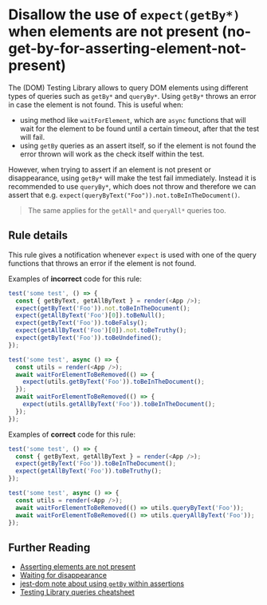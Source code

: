 # Disallow the use of `expect(getBy*)` when elements are not present (no-get-by-for-asserting-element-not-present)

The (DOM) Testing Library allows to query DOM elements using different types of queries such as `getBy*` and `queryBy*`. Using `getBy*` throws an error in case the element is not found. This is useful when:

- using method like `waitForElement`, which are `async` functions that will wait for the element to be found until a certain timeout, after that the test will fail.
- using `getBy` queries as an assert itself, so if the element is not found the error thrown will work as the check itself within the test.

However, when trying to assert if an element is not present or disappearance, using `getBy*` will make the test fail immediately. Instead it is recommended to use `queryBy*`, which does not throw and therefore we can assert that e.g. `expect(queryByText("Foo")).not.toBeInTheDocument()`.

> The same applies for the `getAll*` and `queryAll*` queries too.

## Rule details

This rule gives a notification whenever `expect` is used with one of the query functions that throws an error if the element is not found.

Examples of **incorrect** code for this rule:

```js
test('some test', () => {
  const { getByText, getAllByText } = render(<App />);
  expect(getByText('Foo')).not.toBeInTheDocument();
  expect(getAllByText('Foo')[0]).toBeNull();
  expect(getByText('Foo')).toBeFalsy();
  expect(getAllByText('Foo')[0]).not.toBeTruthy();
  expect(getByText('Foo')).toBeUndefined();
});
```

```js
test('some test', async () => {
  const utils = render(<App />);
  await waitForElementToBeRemoved(() => {
    expect(utils.getByText('Foo')).toBeInTheDocument();
  });
  await waitForElementToBeRemoved(() => {
    expect(utils.getAllByText('Foo')).toBeInTheDocument();
  });
});
```

Examples of **correct** code for this rule:

```js
test('some test', () => {
  const { getByText, getAllByText } = render(<App />);
  expect(getByText('Foo')).toBeInTheDocument();
  expect(getAllByText('Foo')).toBeTruthy();
});
```

```js
test('some test', async () => {
  const utils = render(<App />);
  await waitForElementToBeRemoved(() => utils.queryByText('Foo'));
  await waitForElementToBeRemoved(() => utils.queryAllByText('Foo'));
});
```

## Further Reading

- [Asserting elements are not present](https://testing-library.com/docs/guide-disappearance#asserting-elements-are-not-present)
- [Waiting for disappearance](https://testing-library.com/docs/guide-disappearance#waiting-for-disappearance)
- [jest-dom note about using `getBy` within assertions](https://testing-library.com/docs/ecosystem-jest-dom)
- [Testing Library queries cheatsheet](https://testing-library.com/docs/dom-testing-library/cheatsheet#queries)
